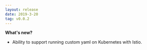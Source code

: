 ```yaml
---
layout: release
date: 2019-3-20
tag: v0.0.2
---
```


**What's new?**

- Ability to support running custom yaml on Kubernetes with Istio.

